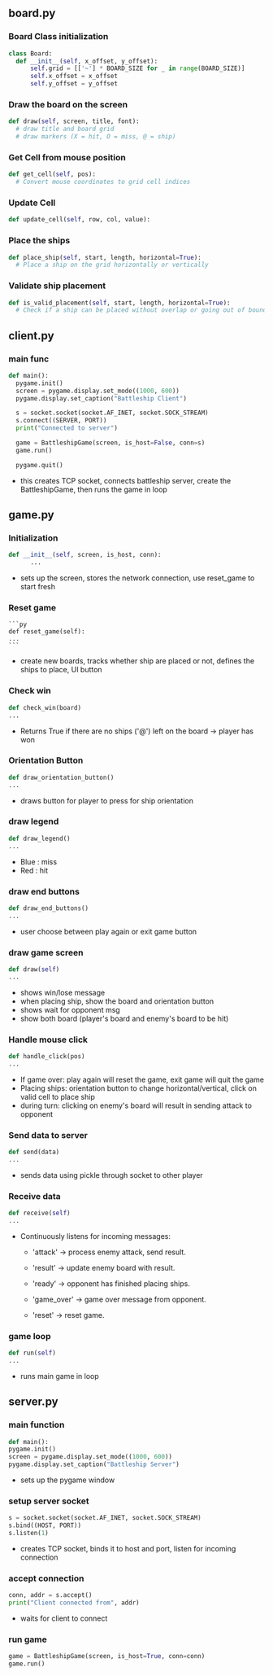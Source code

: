 ## board.py
  ### Board Class initialization
  ```py
  class Board:
    def __init__(self, x_offset, y_offset):
        self.grid = [['~'] * BOARD_SIZE for _ in range(BOARD_SIZE)]
        self.x_offset = x_offset
        self.y_offset = y_offset
  ```
  ### Draw the board on the screen
  ```py
  def draw(self, screen, title, font):
    # draw title and board grid
    # draw markers (X = hit, O = miss, @ = ship)
  ```
  ### Get Cell from mouse position
  ``` py
  def get_cell(self, pos):
    # Convert mouse coordinates to grid cell indices
  ```
  ### Update Cell
  ```py
  def update_cell(self, row, col, value):
  ```
  ### Place the ships
  ```py
  def place_ship(self, start, length, horizontal=True):
    # Place a ship on the grid horizontally or vertically
  ```
  ### Validate ship placement
  ```py
  def is_valid_placement(self, start, length, horizontal=True):
    # Check if a ship can be placed without overlap or going out of bounds
  ```

## client.py
  ### main func
  ```py
  def main():
    pygame.init()
    screen = pygame.display.set_mode((1000, 600))
    pygame.display.set_caption("Battleship Client")

    s = socket.socket(socket.AF_INET, socket.SOCK_STREAM)
    s.connect((SERVER, PORT))
    print("Connected to server")

    game = BattleshipGame(screen, is_host=False, conn=s)
    game.run()

    pygame.quit()
  ```
  - this creates TCP socket, connects battleship server, create the BattleshipGame, then runs the game in loop
## game.py
  ### Initialization
  ```py
  def __init__(self, screen, is_host, conn):
        ...
  ```
  - sets up the screen, stores the network connection, use reset_game to start fresh
  ### Reset game
    ```py
    def reset_game(self):
    ...
    ```
  - create new boards, tracks whether ship are placed or not, defines the ships to place, UI button
  ### Check win
  ```py
  def check_win(board)
  ...
  ```
  - Returns True if there are no ships ('@') left on the board → player has won
  ### Orientation Button
  ```py
  def draw_orientation_button()
  ...
  ```
  - draws button for player to press for ship orientation
  ### draw legend
  ```py
  def draw_legend()
  ...
  ```
  - Blue : miss
  - Red : hit
  ### draw end buttons
  ```py
  def draw_end_buttons()
  ...
  ```
  - user choose between play again or exit game button
  ### draw game screen
  ```py
  def draw(self)
  ...
  ```
  - shows win/lose message
  - when placing ship, show the board and orientation button
  - shows wait for opponent msg
  - show both board (player's board and enemy's board to be hit)
  ### Handle mouse click
  ```py
  def handle_click(pos)
  ...
  ```
  - If game over: play again will reset the game, exit game will quit the game
  - Placing ships: orientation button to change horizontal/vertical, click on valid cell to place ship
  - during turn: clicking on enemy's board will result in sending attack to opponent
  ### Send data to server
  ```py
  def send(data)
  ...
  ```
  - sends data using pickle through socket to other player
  ### Receive data
  ```py
  def receive(self)
  ...
  ```
  - Continuously listens for incoming messages:
    - 'attack' → process enemy attack, send result.

    - 'result' → update enemy board with result.

    - 'ready' → opponent has finished placing ships.

    -  'game_over' → game over message from opponent.

    - 'reset' → reset game.
  ### game loop
  ```py
  def run(self)
  ...
  ```
  - runs main game in loop
## server.py
  ### main function
  ```py
  def main():
  pygame.init()
  screen = pygame.display.set_mode((1000, 600))
  pygame.display.set_caption("Battleship Server")
  ```
  - sets up the pygame window
  ### setup server socket
  ```py
  s = socket.socket(socket.AF_INET, socket.SOCK_STREAM)
  s.bind((HOST, PORT))
  s.listen(1)
  ```
  - creates TCP socket, binds it to host and port, listen for incoming connection
  ### accept connection
  ```py
  conn, addr = s.accept()
  print("Client connected from", addr)
  ```
  - waits for client to connect
  ### run game
  ```py
  game = BattleshipGame(screen, is_host=True, conn=conn)
  game.run()
  ```

